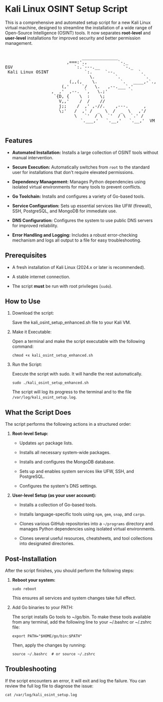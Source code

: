 # Kali Linux OSINT Setup Script

This is a comprehensive and automated setup script for a new Kali Linux virtual machine, designed to streamline the installation of a wide range of Open-Source Intelligence (OSINT) tools. It now separates **root-level** and **user-level** installations for improved security and better permission management.

<div align="center"> <pre> 
                              ______________                               
                        ,===:'.,            `-._                           
EGV                        `:.`---.__         `-._                       
 Kali Linux OSINT              `:.     `--.         `.                     
                                 \.        `.         `.                   
                         (,,(,    \.         `.   ____,-`.,                
                      (,'     `/   \.   ,--.___`.'                         
                  ,  ,'  ,--.  `,   \.;'         `                         
                   `{D, {    \  :    \;                                    
                     V,,'    /  /    //                                    
                     j;;    /  ,' ,-//.    ,---.      ,                    
                     \;'   /  ,' /  _  \  /  _  \   ,'/                    
                           \   `'  / \  `'  / \  `.' /                     
                            `.___,'   `.__,'   `.__,'  VM

</pre>

</div>

## Features

-   **Automated Installation:** Installs a large collection of OSINT tools without manual intervention.
    
-   **Secure Execution:** Automatically switches from `root` to the standard user for installations that don't require elevated permissions.
    
-   **Dependency Management:** Manages Python dependencies using isolated virtual environments for many tools to prevent conflicts.
    
-   **Go Toolchain:** Installs and configures a variety of Go-based tools.
    
-   **Service Configuration:** Sets up essential services like UFW (firewall), SSH, PostgreSQL, and MongoDB for immediate use.
    
-   **DNS Configuration:** Configures the system to use public DNS servers for improved reliability.
    
-   **Error Handling and Logging:** Includes a robust error-checking mechanism and logs all output to a file for easy troubleshooting.
    

## Prerequisites

-   A fresh installation of Kali Linux (2024.x or later is recommended).
    
-   A stable internet connection.
    
-   The script **must** be run with root privileges (`sudo`).
    

## How to Use

1.  Download the script:
    
    Save the kali_osint_setup_enhanced.sh file to your Kali VM.
    
2.  Make it Executable:
    
    Open a terminal and make the script executable with the following command:
    
    ```
    chmod +x kali_osint_setup_enhanced.sh
    
    ```
    
3.  Run the Script:
    
    Execute the script with sudo. It will handle the rest automatically.
    
    ```
    sudo ./kali_osint_setup_enhanced.sh
    
    ```
    
    The script will log its progress to the terminal and to the file `/var/log/kali_osint_setup.log`.
    

## What the Script Does

The script performs the following actions in a structured order:

1.  **Root-level Setup:**
    
    -   Updates `apt` package lists.
        
    -   Installs all necessary system-wide packages.
        
    -   Installs and configures the MongoDB database.
        
    -   Sets up and enables system services like UFW, SSH, and PostgreSQL.
        
    -   Configures the system's DNS settings.
        
2.  **User-level Setup (as your user account):**
    
    -   Installs a collection of Go-based tools.
        
    -   Installs language-specific tools using `npm`, `gem`, `snap`, and `cargo`.
        
    -   Clones various GitHub repositories into a `~/programs` directory and manages Python dependencies using isolated virtual environments.
        
    -   Clones several useful resources, cheatsheets, and tool collections into designated directories.
        

## Post-Installation

After the script finishes, you should perform the following steps:

1.  **Reboot your system:**
    
    ```
    sudo reboot
    
    ```
    
    This ensures all services and system changes take full effect.
    
2.  Add Go binaries to your PATH:
    
    The script installs Go tools to ~/go/bin. To make these tools available from any terminal, add the following line to your ~/.bashrc or ~/.zshrc file:
    
    ```
    export PATH="$HOME/go/bin:$PATH"
    
    ```
    
    Then, apply the changes by running:
    
    ```
    source ~/.bashrc  # or source ~/.zshrc
    
    ```
    

## Troubleshooting

If the script encounters an error, it will exit and log the failure. You can review the full log file to diagnose the issue:

```
cat /var/log/kali_osint_setup.log

```
